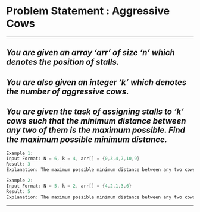 # Problem Statement : Aggressive Cows

---

## _You are given an array ‘arr’ of size ‘n’ which denotes the position of stalls._

## _You are also given an integer ‘k’ which denotes the number of aggressive cows._

## _You are given the task of assigning stalls to ‘k’ cows such that the minimum distance between any two of them is the maximum possible. Find the maximum possible minimum distance._

```cpp
Example 1:
Input Format: N = 6, k = 4, arr[] = {0,3,4,7,10,9}
Result: 3
Explanation: The maximum possible minimum distance between any two cows will be 3 when 4 cows are placed at positions {0, 3, 7, 10}. Here the distances between cows are 3, 4, and 3 respectively. We cannot make the minimum distance greater than 3 in any ways.
```

```cpp
Example 2:
Input Format: N = 5, k = 2, arr[] = {4,2,1,3,6}
Result: 5
Explanation: The maximum possible minimum distance between any two cows will be 5 when 2 cows are placed at positions {1, 6}.
```

---
